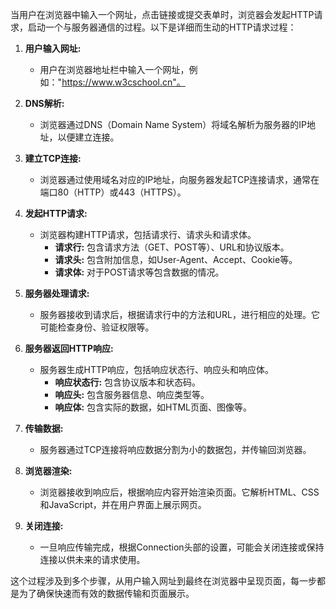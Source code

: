 当用户在浏览器中输入一个网址，点击链接或提交表单时，浏览器会发起HTTP请求，启动一个与服务器通信的过程。以下是详细而生动的HTTP请求过程：

1. **用户输入网址:**
   - 用户在浏览器地址栏中输入一个网址，例如："https://www.w3cschool.cn"。

2. **DNS解析:**
   - 浏览器通过DNS（Domain Name System）将域名解析为服务器的IP地址，以便建立连接。

3. **建立TCP连接:**
   - 浏览器通过使用域名对应的IP地址，向服务器发起TCP连接请求，通常在端口80（HTTP）或443（HTTPS）。

4. **发起HTTP请求:**
   - 浏览器构建HTTP请求，包括请求行、请求头和请求体。
     - **请求行:** 包含请求方法（GET、POST等）、URL和协议版本。
     - **请求头:** 包含附加信息，如User-Agent、Accept、Cookie等。
     - **请求体:** 对于POST请求等包含数据的情况。

5. **服务器处理请求:**
   - 服务器接收到请求后，根据请求行中的方法和URL，进行相应的处理。它可能检查身份、验证权限等。

6. **服务器返回HTTP响应:**
   - 服务器生成HTTP响应，包括响应状态行、响应头和响应体。
     - **响应状态行:** 包含协议版本和状态码。
     - **响应头:** 包含服务器信息、响应类型等。
     - **响应体:** 包含实际的数据，如HTML页面、图像等。

7. **传输数据:**
   - 服务器通过TCP连接将响应数据分割为小的数据包，并传输回浏览器。

8. **浏览器渲染:**
   - 浏览器接收到响应后，根据响应内容开始渲染页面。它解析HTML、CSS和JavaScript，并在用户界面上展示网页。

9. **关闭连接:**
   - 一旦响应传输完成，根据Connection头部的设置，可能会关闭连接或保持连接以供未来的请求使用。

这个过程涉及到多个步骤，从用户输入网址到最终在浏览器中呈现页面，每一步都是为了确保快速而有效的数据传输和页面展示。

